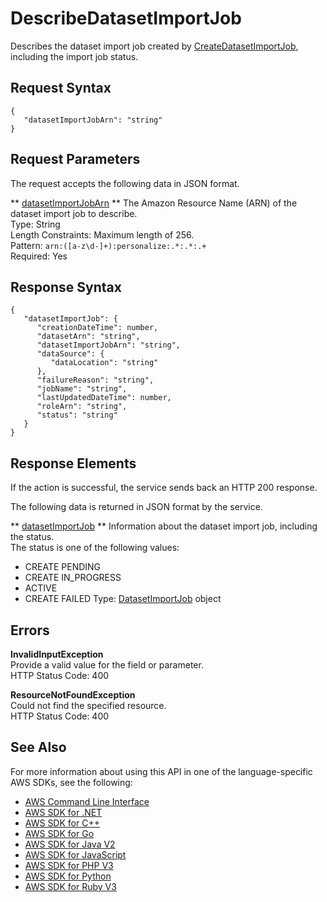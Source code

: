 # DescribeDatasetImportJob<a name="API_DescribeDatasetImportJob"></a>

Describes the dataset import job created by [CreateDatasetImportJob](API_CreateDatasetImportJob.md), including the import job status\.

## Request Syntax<a name="API_DescribeDatasetImportJob_RequestSyntax"></a>

```
{
   "datasetImportJobArn": "string"
}
```

## Request Parameters<a name="API_DescribeDatasetImportJob_RequestParameters"></a>

The request accepts the following data in JSON format\.

 ** [datasetImportJobArn](#API_DescribeDatasetImportJob_RequestSyntax) **   <a name="personalize-DescribeDatasetImportJob-request-datasetImportJobArn"></a>
The Amazon Resource Name \(ARN\) of the dataset import job to describe\.  
Type: String  
Length Constraints: Maximum length of 256\.  
Pattern: `arn:([a-z\d-]+):personalize:.*:.*:.+`   
Required: Yes

## Response Syntax<a name="API_DescribeDatasetImportJob_ResponseSyntax"></a>

```
{
   "datasetImportJob": { 
      "creationDateTime": number,
      "datasetArn": "string",
      "datasetImportJobArn": "string",
      "dataSource": { 
         "dataLocation": "string"
      },
      "failureReason": "string",
      "jobName": "string",
      "lastUpdatedDateTime": number,
      "roleArn": "string",
      "status": "string"
   }
}
```

## Response Elements<a name="API_DescribeDatasetImportJob_ResponseElements"></a>

If the action is successful, the service sends back an HTTP 200 response\.

The following data is returned in JSON format by the service\.

 ** [datasetImportJob](#API_DescribeDatasetImportJob_ResponseSyntax) **   <a name="personalize-DescribeDatasetImportJob-response-datasetImportJob"></a>
Information about the dataset import job, including the status\.  
The status is one of the following values:  
+ CREATE PENDING
+ CREATE IN\_PROGRESS
+ ACTIVE
+ CREATE FAILED
Type: [DatasetImportJob](API_DatasetImportJob.md) object

## Errors<a name="API_DescribeDatasetImportJob_Errors"></a>

 **InvalidInputException**   
Provide a valid value for the field or parameter\.  
HTTP Status Code: 400

 **ResourceNotFoundException**   
Could not find the specified resource\.  
HTTP Status Code: 400

## See Also<a name="API_DescribeDatasetImportJob_SeeAlso"></a>

For more information about using this API in one of the language\-specific AWS SDKs, see the following:
+  [AWS Command Line Interface](https://docs.aws.amazon.com/goto/aws-cli/personalize-2018-05-22/DescribeDatasetImportJob) 
+  [AWS SDK for \.NET](https://docs.aws.amazon.com/goto/DotNetSDKV3/personalize-2018-05-22/DescribeDatasetImportJob) 
+  [AWS SDK for C\+\+](https://docs.aws.amazon.com/goto/SdkForCpp/personalize-2018-05-22/DescribeDatasetImportJob) 
+  [AWS SDK for Go](https://docs.aws.amazon.com/goto/SdkForGoV1/personalize-2018-05-22/DescribeDatasetImportJob) 
+  [AWS SDK for Java V2](https://docs.aws.amazon.com/goto/SdkForJavaV2/personalize-2018-05-22/DescribeDatasetImportJob) 
+  [AWS SDK for JavaScript](https://docs.aws.amazon.com/goto/AWSJavaScriptSDK/personalize-2018-05-22/DescribeDatasetImportJob) 
+  [AWS SDK for PHP V3](https://docs.aws.amazon.com/goto/SdkForPHPV3/personalize-2018-05-22/DescribeDatasetImportJob) 
+  [AWS SDK for Python](https://docs.aws.amazon.com/goto/boto3/personalize-2018-05-22/DescribeDatasetImportJob) 
+  [AWS SDK for Ruby V3](https://docs.aws.amazon.com/goto/SdkForRubyV3/personalize-2018-05-22/DescribeDatasetImportJob) 